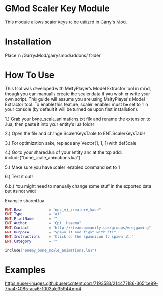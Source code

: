# GMod Scaler Key Module
This module allows scaler keys to be utilized in Garry's Mod.

# Installation
Place in /GarrysMod/garrysmod/addons/ folder

# How To Use
This tool was developed with MeltyPlayer's Model Extractor tool in mind, though you can manually create the scaler data if you wish or write your own script.
This guide will assume you are using MeltyPlayer's Model Extractor tool. To enable this feature, scaler_enabled must be set to 1 in your console (by default it will be turned on upon first installation).

1.) Grab your bone_scale_animations.txt file and rename the extension to .lua, then paste it into your entity's lua folder

2.) Open the file and change ScalerKeysTable to ENT.ScalerKeysTable

3.) For optimization sake, replace any Vector(1, 1, 1) with defScale

4.) Go to your shared.lua of your entity and at the top add:
    include("bone_scale_animations.lua")
    
5.) Make sure you have scaler_enabled command set to 1
    
6.) Test it out!

6.b.) You might need to manually change some stuff in the exported data but its not wild!

Example shared.lua
```lua
ENT.Base 			= "npc_vj_creature_base"
ENT.Type 			= "ai"
ENT.PrintName 		= ""
ENT.Author 			= "Cpt. Hazama"
ENT.Contact 		= "http://steamcommunity.com/groups/vrejgaming"
ENT.Purpose 		= "Spawn it and fight with it!"
ENT.Instructions 	= "Click on the spawnicon to spawn it."
ENT.Category		= ""

include("enemy_bone_scale_animations.lua")
```

# Examples
https://user-images.githubusercontent.com/7193583/214477186-365fce89-7ba4-4085-aca6-1003afe35944.mp4
